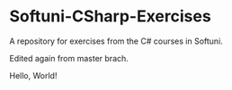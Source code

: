 
# Softuni-CSharp-Exercises
A repository for exercises from the C# courses in Softuni.

Edited again from master brach.

Hello, World!




